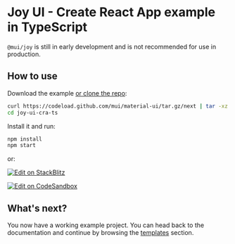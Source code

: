 # Joy UI - Create React App example in TypeScript

`@mui/joy` is still in early development and is not recommended for use in production.

## How to use

Download the example [or clone the repo](https://github.com/mui/material-ui):

<!-- #default-branch-switch -->

```bash
curl https://codeload.github.com/mui/material-ui/tar.gz/next | tar -xz --strip=2 material-ui-next/examples/joy-ui-cra-ts
cd joy-ui-cra-ts
```

Install it and run:

```bash
npm install
npm start
```

or:

<!-- #default-branch-switch -->

[![Edit on StackBlitz](https://developer.stackblitz.com/img/open_in_stackblitz.svg)](https://stackblitz.com/github/mui/material-ui/tree/next/examples/joy-ui-cra-ts)

[![Edit on CodeSandbox](https://codesandbox.io/static/img/play-codesandbox.svg)](https://codesandbox.io/p/sandbox/github/mui/material-ui/tree/next/examples/joy-ui-cra-ts)

## What's next?

<!-- #default-branch-switch -->

You now have a working example project.
You can head back to the documentation and continue by browsing the [templates](https://next.mui.com/joy-ui/getting-started/templates/) section.
